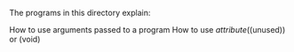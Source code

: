 The programs in this directory explain:

How to use arguments passed to a program
How to use _attribute_((unused)) or (void)
